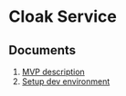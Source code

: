 # Cloak Service

## Documents

1. [MVP description](./mvp-description.pdf)
2. [Setup dev environment](./docs/setup/README.md)

